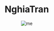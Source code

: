 <div align="center">
<h1>NghiaTran</h1>

![me](https://media.giphy.com/media/jvUjIiKFPdte/giphy.gif)

</div>
